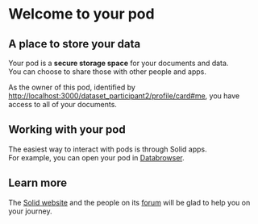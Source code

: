 # Welcome to your pod

## A place to store your data
Your pod is a **secure storage space** for your documents and data.
<br>
You can choose to share those with other people and apps.

As the owner of this pod,
identified by <a href="http://localhost:3000/dataset_participant2/profile/card#me">http://localhost:3000/dataset_participant2/profile/card#me</a>,
you have access to all of your documents.

## Working with your pod
The easiest way to interact with pods
is through Solid apps.
<br>
For example,
you can open your pod in [Databrowser](https://solidos.github.io/mashlib/dist/browse.html?uri=http://localhost:3000/dataset_participant2/).

## Learn more
The [Solid website](https://solidproject.org/)
and the people on its [forum](https://forum.solidproject.org/)
will be glad to help you on your journey.
